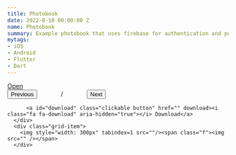 ```yaml
---
title: Photobook
date: 2022-8-10 00:00:00 Z
name: Photobook
summary: Example photobook that uses firebase for authentication and pulling images with caption. 
mytags:
- iOS
- Android
- Flutter
- Dart
--- 
```


<div id="photobook" class="grid-container">
      <div class="grid-item actions">
          <a id="open" class="clickable button" href="" target="_blank"><i class="fa fa-external-link" aria-hidden="true"></i> Open</a>
          <div>
              <button id="prev" class="clickable button" onclick="photobook.prevphoto()">Previous</button>
              <span style="margin: 0px 50px;"><span id="page_num"></span> / <span id="page_count"></span></span>
              <button id="next" class="clickable button" onclick="photobook.nextphoto()">Next</button>
          </div>
          
          <a id="download" class="clickable button" href="" download><i class="fa fa-download" aria-hidden="true"></i> Download</a>
      </div>
      <div class="grid-item"> 
        <img style="width: 300px" tabindex=1 src=""/><span class="f"><img src="" /></span>
      </div>
  </div>
  
<script type="text/javascript">
   const photobook = new PhotoGrid('photobook', ['{{ 'assets/images/photobook/screenshot.png' | relative_url}}', '{{ 'assets/images/photobook/screenshot2.png' | relative_url}}', '{{ 'assets/images/photobook/screenshot3.png' | relative_url}}', '{{ 'assets/images/photobook/screenshot4.png' | relative_url}}'])
</script>